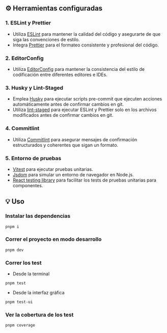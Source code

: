 ## ⚙️ Herramientas configuradas

### 1. ESLint y Prettier

- Utiliza [ESLint](https://eslint.org/) para mantener la calidad del código y asegurarte de que siga las convenciones de estilo.
- Integra [Prettier](https://prettier.io/docs/en/) para el formateo consistente y profesional del código.

### 2. EditorConfig

- Utiliza [EditorConfig](https://editorconfig.org/) para mantener la consistencia del estilo de codificación entre diferentes editores e IDEs.

### 3. Husky y Lint-Staged

- Emplea [Husky](https://typicode.github.io/husky/) para ejecutar scripts pre-commit que ejecuten acciones automáticamente antes de confirmar cambios en git.
- Utiliza [lint-staged](https://github.com/okonet/lint-staged) para ejecutar ESLint y Prettier solo en los archivos modificados antes de confirmar cambios en git.

### 4. Commitlint

- Utiliza [Commitlint](https://www.conventionalcommits.org/es/v1.0.0/) para asegurar mensajes de confirmación estructurados y coherentes que sigan un formato.

### 5. Entorno de pruebas

- [Vitest](https://vitest.dev/guide/) para ejecutar pruebas unitarias.
- [Jsdom](https://www.npmjs.com/package/jsdom) para simular un entorno de navegador en Node.js.
- [React testing library](https://testing-library.com/docs/react-testing-library/intro) para facilitar los tests de pruebas unitarias para componentes.

## 💡 Uso

### Instalar las dependencias

```
pnpm i
```

### Correr el proyecto en modo desarrollo

```
pnpm dev
```

### Correr los test

- Desde la terminal

```
pnpm test
```

- Desde la interfaz gráfica

```
pnpm test-ui
```

### Ver la cobertura de los test

```
pnpm coverage
```
